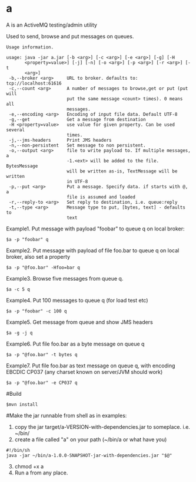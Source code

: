 a
=

A is an ActiveMQ testing/admin utility

Used to send, browse and put messages on queues.

```
Usage information.

usage: java -jar a.jar [-b <arg>] [-c <arg>] [-e <arg>] [-g] [-H
       <property=value>] [-j] [-n] [-o <arg>] [-p <arg>] [-r <arg>] [-t
       <arg>]
 -b,--broker <arg>     URL to broker. defaults to: tcp://localhost:61616
 -c,--count <arg>      A number of messages to browse,get or put (put will
                       put the same message <count> times). 0 means all
                       messages.
 -e,--encoding <arg>   Encoding of input file data. Default UTF-8
 -g,--get              Get a message from destination
 -H <property=value>   use value for given property. Can be used several
                       times.
 -j,--jms-headers      Print JMS headers
 -n,--non-persistent   Set message to non persistent.
 -o,--output <arg>     file to write payload to. If multiple messages, a
                       -1.<ext> will be added to the file. BytesMessage
                       will be written as-is, TextMessage will be written
                       in UTF-8
 -p,--put <arg>        Put a message. Specify data. if starts with @, a
                       file is assumed and loaded
 -r,--reply-to <arg>   Set reply to destination, i.e. queue:reply
 -t,--type <arg>       Message type to put, [bytes, text] - defaults to
                       text
```

Example1. Put message with payload "foobar" to queue q on local broker:
    
    $a -p "foobar" q

Example2. Put message with payload of file foo.bar to queue q on local broker, also set a property
    
    $a -p "@foo.bar" -Hfoo=bar q

Example3. Browse five messages from queue q.
 
    $a -c 5 q

Example4. Put 100 messages to queue q (for load test etc)

    $a -p "foobar" -c 100 q

Example5. Get message from queue and show JMS headers
    
    $a -g -j q

Example6. Put file foo.bar as a byte message on queue q
    
    $a -p "@foo.bar" -t bytes q

Example7. Put file foo.bar as text message on queue q, with encoding EBCDIC CP037 (any charset known on server/JVM should work)
    
    $a -p "@foo.bar" -e CP037 q

#Build

    $mvn install

#Make the jar runnable from shell as in examples:
1. copy the jar target/a-VERSION-with-dependencies.jar to someplace. i.e. ~/bin/
2. create a file called "a" on your path (~/bin/a or what have you)
```  
#!/bin/sh
java -jar ~/bin/a-1.0.0-SNAPSHOT-jar-with-dependencies.jar "$@"
```
3. chmod +x a
4. Run a from any place.
